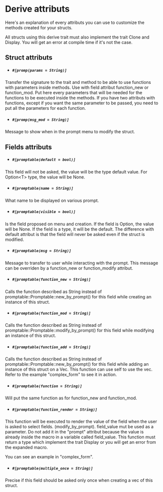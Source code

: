 # Derive attributs

Here's an explanation of every attributs you can use to customize the methods created for your structs.

All structs using this derive trait must also implement the trait Clone and Display. You will get an error at compile time if it's not the case.


## Struct attributs


- ##### `#[promp(params = String)]`

Transfer the signature to the trait and method to be able to use functions with parameters inside methods. Use with field attribut function_new or function_mod.
Put here every parameters that will be needed for the functions to be executed inside the methods.
If you have two attributs with functions, except if you want the same parameter to be passed, you need to put all the parameters for each function.

- ##### `#[promp(msg_mod = String)]`

Message to show when in the prompt menu to modify the struct.


## Fields attributs

- ##### `#[promptable(default = bool)]`

This field will not be asked, the value will be the type default value. For Option\<T\> type, the value will be None.

- ##### `#[promptable(name = String)]`

What name to be displayed on various prompt.

- ##### `#[promptable(visible = bool)]`

Is the field proposed on menu and creation. If the field is Option, the value will be None. If the field is a type, it will be the default. The difference with default attribut is that the field will never be asked even if the struct is modified.

- ##### `#[promptable(msg = String)]` 

Message to transfer to user while interacting with the prompt. This message can be overriden by a function_new or function_modify attribut.

- ##### `#[promptable(function_new = String)]`

Calls the function described as String instead of promptable::Promptable::new_by_prompt() for this field while creating an instance of this struct.

- ##### `#[promptable(function_mod = String)]`

Calls the function described as String instead of promptable::Promptable::modify_by_prompt() for this field while modifying an instance of this struct.

- ##### `#[promptable(function_add = String)]`

Calls the function described as String instead of promptable::Promptable::new_by_prompt() for this field while adding an instance of this struct on a Vec. This function can use self to use the vec. Refer to the example "complex_form" to see it in action.

- ##### `#[promptable(function = String)]`

Will put the same function as for function_new and function_mod.

- ##### `#[promptable(function_render = String)]`

This function will be executed to render the value of the field when the user is asked to select fields. (modify_by_prompt).
field_value mut be used as a parameter. Do not add it in the "prompt" attribut because the value is already inside the macro in a variable called field_value.
This function must return a type which implement the trait Display or you will get an error from the expanded macro.

You can see an example in "complex_form".

- ##### `#[promptable(multiple_once = String)]`

Precise if this field should be asked only once when creating a vec of this struct.

